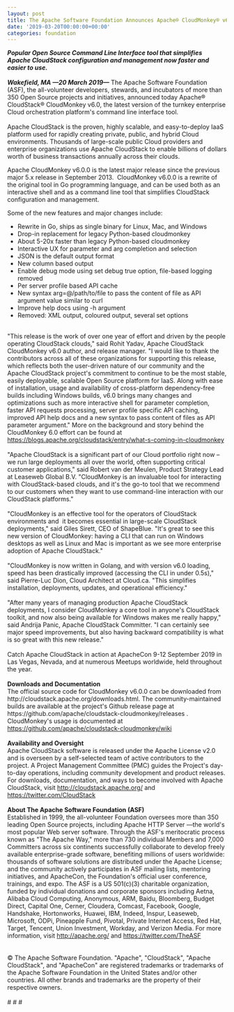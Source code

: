 ```yaml
---
layout: post
title: The Apache Software Foundation Announces Apache® CloudMonkey® v6.0
date: '2019-03-20T00:00:00+00:00'
categories: foundation
---
```

<div><strong><em>Popular Open Source Command Line Interface tool that simplifies Apache CloudStack configuration and management now faster and easier to use.</em></strong></div> 
  <div><strong><em><br /></em></strong></div> 
  <div><strong><em>Wakefield, MA —20 March 2019—</em></strong> The Apache Software Foundation (ASF), the all-volunteer developers, stewards, and incubators of more than 350 Open Source projects and initiatives, announced today Apache® CloudStack® CloudMonkey v6.0, the latest version of the turnkey enterprise Cloud orchestration platform's command line interface tool.&nbsp;</div> 
  <div><br /></div> 
  <div>Apache CloudStack is the proven, highly scalable, and easy-to-deploy IaaS platform used for rapidly creating private, public, and hybrid Cloud environments. Thousands of large-scale public Cloud providers and enterprise organizations use Apache CloudStack to enable billions of dollars worth of business transactions annually across their clouds.</div> 
  <div> 
    <p>Apache CloudMonkey v6.0.0 is the latest major release since the previous major 5.x release in September 2013.&nbsp; CloudMonkey v6.0.0 is a rewrite of the original tool in Go programming language, and can be used both as an interactive shell and as a command line tool that simplifies CloudStack configuration and management.</p> 
  </div> 
  <div>Some of the new features and major changes include:</div> 
  <div> 
    <ul> 
      <li>Rewrite in Go, ships as single binary for Linux, Mac, and Windows</li> 
      <li>Drop-in replacement for legacy Python-based cloudmonkey</li> 
      <li>About 5-20x faster than legacy Python-based cloudmonkey</li> 
      <li>Interactive UX for parameter and arg completion and selection</li> 
      <li>JSON is the default output format</li> 
      <li>New column based output</li> 
      <li>Enable debug mode using set debug true option, file-based logging removed</li> 
      <li>Per server profile based API cache</li> 
      <li>New syntax arg=@/path/to/file to pass the content of file as API argument value similar to curl</li> 
      <li>Improve help docs using -h argument</li> 
      <li>Removed: XML output, coloured output, several set options</li> 
    </ul> 
  </div> 
  <div><br />&quot;This release is the work of over one year of effort and driven by the people operating CloudStack clouds,&quot; said Rohit Yadav, Apache CloudStack CloudMonkey v6.0 author, and release manager. &quot;I would like to thank the contributors across all of these organizations for supporting this release, which reflects both the user-driven nature of our community and the Apache CloudStack project's commitment to continue to be the most stable, easily deployable, scalable Open Source platform for IaaS. Along with ease of installation, usage and availability of cross-platform dependency-free builds including Windows builds, v6.0 brings many changes and optimizations such as more interactive shell for parameter completion, faster API requests processing, server profile specific API caching, improved API help docs and a new syntax to pass content of files as API parameter argument.&quot; More on the background and story behind the CloudMonkey 6.0 effort can be found at <a href="The%20Apache%20Software%20Foundation%20Announces%20Apache%AE%20CloudMonkey%AE%20v6.0">https://blogs.apache.org/cloudstack/entry/what-s-coming-in-cloudmonkey</a></div> 
  <div><br /></div> 
  <div>&quot;Apache CloudStack is a significant part of our Cloud portfolio right now – we run large deployments all over the world, often supporting critical customer applications,&quot; said Robert van der Meulen, Product Strategy Lead at Leaseweb Global B.V. &quot;CloudMonkey is an invaluable tool for interacting with CloudStack-based clouds, and it's the go-to tool that we recommend to our customers when they want to use command-line interaction with our CloudStack platforms.&quot;</div> 
  <div><br /></div> 
  <div>&quot;CloudMonkey is an effective tool for the operators of CloudStack environments and&nbsp; it becomes essential in large-scale CloudStack deployments,&quot; said Giles Sirett, CEO of ShapeBlue. &quot;It's great to see this new version of CloudMonkey: having a CLI that can run on Windows desktops as well as Linux and Mac is important as we see more enterprise adoption of Apache CloudStack.&quot;</div> 
  <div><br /></div> 
  <div>&quot;CloudMonkey is now written in Golang, and with version v6.0 loading, speed has been drastically improved (accessing the CLI in under 0.5s),&quot; said Pierre-Luc Dion, Cloud Architect at Cloud.ca. &quot;This simplifies installation, deployments, updates, and operational efficiency.&quot;</div> 
  <div><br /></div> 
  <div>&quot;After many years of managing production Apache CloudStack deployments, I consider CloudMonkey a core tool in anyone's CloudStack toolkit, and now also being available for Windows makes me really happy,&quot; said Andrija Panic, Apache CloudStack Committer. &quot;I can certainly see major speed improvements, but also having backward compatibility is what is so great with this new release.&quot;</div> 
  <div><br /></div> 
  <div>Catch Apache CloudStack in action at ApacheCon 9-12 September 2019 in Las Vegas, Nevada, and at numerous Meetups worldwide, held throughout the year.</div> 
  <div><br /></div> 
  <div><strong>Downloads and Documentation</strong></div> 
  <div>The official source code for CloudMonkey v6.0.0 can be downloaded from http://cloudstack.apache.org/downloads.html. The community-maintained builds are available at the project's Github release page at https://github.com/apache/cloudstack-cloudmonkey/releases . CloudMonkey's usage is documented at <a href="https://github.com/apache/cloudstack-cloudmonkey/wiki">https://github.com/apache/cloudstack-cloudmonkey/wiki</a> </div> 
  <div><br /></div> 
  <div><strong>Availability and Oversight</strong></div> 
  <div>Apache CloudStack software is released under the Apache License v2.0 and is overseen by a self-selected team of active contributors to the project. A Project Management Committee (PMC) guides the Project's day-to-day operations, including community development and product releases. For downloads, documentation, and ways to become involved with Apache CloudStack, visit <a href="http://cloudstack.apache.org/">http://cloudstack.apache.org/</a> and <a href="https://twitter.com/CloudStack">https://twitter.com/CloudStack</a> </div> 
  <div><br /></div> 
  <div><strong>About The Apache Software Foundation (ASF)</strong></div> 
  <div>Established in 1999, the all-volunteer Foundation oversees more than 350 leading Open Source projects, including Apache HTTP Server —the world's most popular Web server software. Through the ASF's meritocratic process known as &quot;The Apache Way,&quot; more than 730 individual Members and 7,000 Committers across six continents successfully collaborate to develop freely available enterprise-grade software, benefiting millions of users worldwide: thousands of software solutions are distributed under the Apache License; and the community actively participates in ASF mailing lists, mentoring initiatives, and ApacheCon, the Foundation's official user conference, trainings, and expo. The ASF is a US 501(c)(3) charitable organization, funded by individual donations and corporate sponsors including Aetna, Alibaba Cloud Computing, Anonymous, ARM, Baidu, Bloomberg, Budget Direct, Capital One, Cerner, Cloudera, Comcast, Facebook, Google, Handshake, Hortonworks, Huawei, IBM, Indeed, Inspur, Leaseweb, Microsoft, ODPi, Pineapple Fund, Pivotal, Private Internet Access, Red Hat, Target, Tencent, Union Investment, Workday, and Verizon Media. For more information, visit <a href="http://apache.org/">http://apache.org/</a> and <a href="https://twitter.com/TheASF">https://twitter.com/TheASF</a> </div> 
  <div><br /></div> 
  <div><br /></div> 
  <div>© The Apache Software Foundation. &quot;Apache&quot;, &quot;CloudStack&quot;, &quot;Apache CloudStack&quot;, and &quot;ApacheCon&quot; are registered trademarks or trademarks of the Apache Software Foundation in the United States and/or other countries. All other brands and trademarks are the property of their respective owners.</div> 
  <div><br /></div> 
  <div># # #</div>
